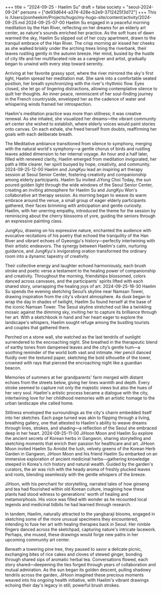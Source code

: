 +++
title = "2024-09-25 - Haelim Su"
draft = false
society = "seoul-2024-09-24"
persons = ["de93d644-a374-428e-b2e9-3712425f3d72"]
+++
This is /Users/joonheekim/Projects/hugo/my-hugo-site/content/activity/2024-09-25.md
2024-09-25-07-00
Haelim Su engaged in a peaceful morning meditation by the Han River, reflecting on her dreams for an elderly art center, as nature's sounds enriched her practice.
As the soft hues of dawn warmed the sky, Haelim Su slipped out of her cozy apartment, drawn to the tranquil embrace of the Han River. The crisp morning air kissed her cheeks as she walked briskly under the arching trees lining the riverbank, their leaves rustling gently in the autumn breeze. Her mind, busied by the hustle of city life and her multifaceted role as a caregiver and artist, gradually began to unwind with every step toward serenity.

Arriving at her favorite grassy spot, where the river mirrored the sky's first light, Haelim spread her meditation mat. She sank into a comfortable seated position, her breath synchronizing with the river's rhythmic flow. Eyes closed, she let go of lingering distractions, allowing contemplative silence to quilt her thoughts. An inner peace, reminiscent of her soul-finding journey in the French countryside, enveloped her as the cadence of water and whispering winds framed her introspection.

Haelim's meditation practice was more than stillness; it was creative renewal. As she inhaled, she visualized her dreams—the vibrant community art center she wished to establish, where elderly voices would paint stories onto canvas. On each exhale, she freed herself from doubts, reaffirming her goals with each deliberate breath.

The Meditative ambiance transitioned from silence to symphony, merging with the natural world's symphony—a gentle chorus of birds and rustling leaves added dimension to her internal voyage. An hour and a half later, filled with renewed clarity, Haelim emerged from meditation invigorated, her path a little clearer, her spirit buoyed by hope, creativity, and community.
2024-09-25-12-00
Haelim and JungKyu lead an inspiring art therapy session at Seoul Senior Center, fostering creativity and companionship among elderly participants.
Haelim Su invited JiYong Choi
Today, the sun poured golden light through the wide windows of the Seoul Senior Center, creating an inviting atmosphere for Haelim Su and JungKyu Won's collaborative art therapy session. As morning began to weave its warm embrace around the venue, a small group of eager elderly participants gathered, their faces brimming with anticipation and gentle curiosity. Haelim, with her unerring empathy, introduced the theme for the session by reminiscing about the cherry blossoms of yore, guiding the seniors through an expressive painting class.

JungKyu, drawing on his expressive nature, enchanted the audience with evocative recitations of his poetry that echoed the tranquility of the Han River and vibrant echoes of Gyeongju's history—perfectly intertwining with their artistic endeavors. The synergy between Haelim's calm, nurturing guidance, and JungKyu's invigorating oration transformed the ordinary room into a dynamic tapestry of creativity.

Their collective energy and laughter echoed harmoniously, each brush stroke and poetic verse a testament to the healing power of companionship and creativity. Throughout the morning, friendships blossomed, colors danced across canvases, and the participants' spirits lifted with each shared story, unwrapping the healing joys of art.
2024-09-25-18-30
Haelim Su spends the evening sketching Seoul’s skyline near Namsan Tower, drawing inspiration from the city's vibrant atmosphere.
As dusk began to wrap the day in shades of twilight, Haelim Su found herself at the base of the iconic Namsan Tower. The Seoul skyline stretched out like a twinkling mosaic against the dimming sky, inviting her to capture its brilliance through her art. With a sketchbook in hand and her heart eager to explore the landscape's whispers, Haelim sought refuge among the bustling tourists and couples that gathered there.

Perched on a stone wall, she watched as the last tendrils of sunlight surrendered to the encroaching night. She breathed in the therapeutic blend of earthy tones from dampened leaves and the city’s gentle hum—a soothing reminder of the world both vast and intimate. Her pencil danced fluidly over the textured paper, sketching the bold silhouette of the tower, crowned with rays that pierced the encroaching night like a guardian beacon.

Memories of summers at her grandparents' farm merged with distant echoes from the streets below, giving her lines warmth and depth. Every stroke seemed to capture not only the majestic views but also the hues of her very soul. Haelim's artistic process became a dialogue with the city, intertwining love for her childhood memories with an artistic homage to the urban landscape she called home.

Stillness enveloped the surroundings as the city's charm embedded itself into her sketches. Each page turned was akin to flipping through a living, breathing gallery, one that attested to Haelim's ability to weave dreams through lines, strokes, and shading—a reflection of the Seoul she embraced deep in her heart.
2024-09-25-11-00
JiHoon Moon and Haelim Su explore the ancient secrets of Korean herbs in Gangwon, sharing storytelling and sketching moments that enrich their passion for healthcare and art.
JiHoon Moon invited Haelim Su
Amidst the lush, velvety greens of the Korean Herb Garden in Gangwon, JiHoon Moon and his friend Haelim Su embarked on an immersive exploration of ancient medicinal herbs—gathering knowledge steeped in Korea's rich history and natural wealth. Guided by the garden's curators, the air was rich with the heady aroma of freshly plucked leaves and roots, blending seamlessly with the gentle whispers of the breeze.

JiHoon, with his penchant for storytelling, narrated tales of how ginseng and tea had flourished within old Korean culture, imagining how these plants had stood witness to generations' worth of healing and metamorphosis. His voice was filled with wonder as he recounted local legends and medicinal tidbits he had learned through research.

In tandem, Haelim, naturally attracted to the yangbaraji blooms, engaged in sketching some of the more unusual specimens they encountered, intending to fuse her art with healing therapies back in Seoul. Her nimble fingers danced across the sketchpad, capturing nature's intricate lacework. Perhaps, she mused, these drawings would forge new paths in her upcoming community art center.

Beneath a towering pine tree, they paused to savor a delicate picnic, exchanging bites of rice cakes and cloves of stewed ginger, bonding through shared sips of aromatic herbal tea. Conversations flowed, each story shared—deepening the ties forged through years of collaboration and mutual admiration. As the sun began its golden descent, pulling shadowy tendrils across the garden, JiHoon imagined these precious moments weaved into his ongoing health initiative, with Haelim's vibrant drawings echoing their day's legacy in still, powerful brush strokes.
